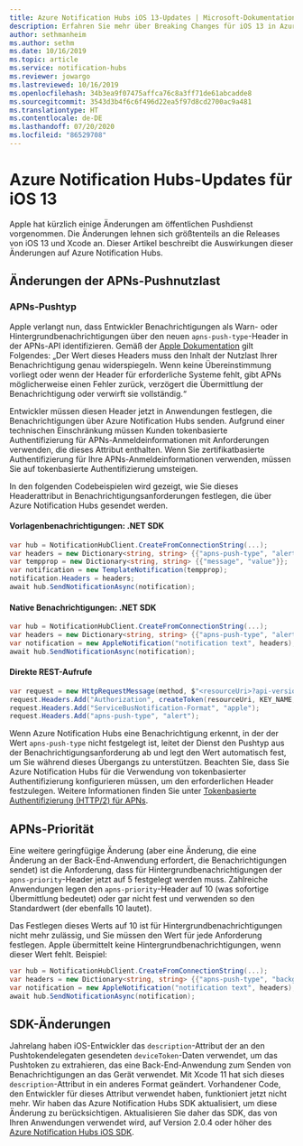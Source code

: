 ```yaml
---
title: Azure Notification Hubs iOS 13-Updates | Microsoft-Dokumentation
description: Erfahren Sie mehr über Breaking Changes für iOS 13 in Azure Notification Hubs
author: sethmanheim
ms.author: sethm
ms.date: 10/16/2019
ms.topic: article
ms.service: notification-hubs
ms.reviewer: jowargo
ms.lastreviewed: 10/16/2019
ms.openlocfilehash: 34b3ea9f07475affca76c8a3ff71de61abcadde8
ms.sourcegitcommit: 3543d3b4f6c6f496d22ea5f97d8cd2700ac9a481
ms.translationtype: HT
ms.contentlocale: de-DE
ms.lasthandoff: 07/20/2020
ms.locfileid: "86529708"
---
```

# <a name="azure-notification-hubs-updates-for-ios-13"></a>Azure Notification Hubs-Updates für iOS 13

Apple hat kürzlich einige Änderungen am öffentlichen Pushdienst vorgenommen. Die Änderungen lehnen sich größtenteils an die Releases von iOS 13 und Xcode an. Dieser Artikel beschreibt die Auswirkungen dieser Änderungen auf Azure Notification Hubs.

## <a name="apns-push-payload-changes"></a>Änderungen der APNs-Pushnutzlast

### <a name="apns-push-type"></a>APNs-Pushtyp

Apple verlangt nun, dass Entwickler Benachrichtigungen als Warn- oder Hintergrundbenachrichtigungen über den neuen `apns-push-type`-Header in der APNs-API identifizieren. Gemäß der [Apple Dokumentation](https://developer.apple.com/documentation/usernotifications/setting_up_a_remote_notification_server/sending_notification_requests_to_apns) gilt Folgendes: „Der Wert dieses Headers muss den Inhalt der Nutzlast Ihrer Benachrichtigung genau widerspiegeln. Wenn keine Übereinstimmung vorliegt oder wenn der Header für erforderliche Systeme fehlt, gibt APNs möglicherweise einen Fehler zurück, verzögert die Übermittlung der Benachrichtigung oder verwirft sie vollständig.“

Entwickler müssen diesen Header jetzt in Anwendungen festlegen, die Benachrichtigungen über Azure Notification Hubs senden. Aufgrund einer technischen Einschränkung müssen Kunden tokenbasierte Authentifizierung für APNs-Anmeldeinformationen mit Anforderungen verwenden, die dieses Attribut enthalten. Wenn Sie zertifikatbasierte Authentifizierung für Ihre APNs-Anmeldeinformationen verwenden, müssen Sie auf tokenbasierte Authentifizierung umsteigen.

In den folgenden Codebeispielen wird gezeigt, wie Sie dieses Headerattribut in Benachrichtigungsanforderungen festlegen, die über Azure Notification Hubs gesendet werden.

#### <a name="template-notifications---net-sdk"></a>Vorlagenbenachrichtigungen: .NET SDK

```csharp
var hub = NotificationHubClient.CreateFromConnectionString(...);
var headers = new Dictionary<string, string> {{"apns-push-type", "alert"}};
var tempprop = new Dictionary<string, string> {{"message", "value"}};
var notification = new TemplateNotification(tempprop);
notification.Headers = headers;
await hub.SendNotificationAsync(notification);
```

#### <a name="native-notifications---net-sdk"></a>Native Benachrichtigungen: .NET SDK

```csharp
var hub = NotificationHubClient.CreateFromConnectionString(...);
var headers = new Dictionary<string, string> {{"apns-push-type", "alert"}};
var notification = new AppleNotification("notification text", headers);
await hub.SendNotificationAsync(notification);
```

#### <a name="direct-rest-calls"></a>Direkte REST-Aufrufe

```csharp
var request = new HttpRequestMessage(method, $"<resourceUri>?api-version=2017-04");
request.Headers.Add("Authorization", createToken(resourceUri, KEY_NAME, KEY_VALUE));
request.Headers.Add("ServiceBusNotification-Format", "apple");
request.Headers.Add("apns-push-type", "alert");
```

Wenn Azure Notification Hubs eine Benachrichtigung erkennt, in der der Wert `apns-push-type` nicht festgelegt ist, leitet der Dienst den Pushtyp aus der Benachrichtigungsanforderung ab und legt den Wert automatisch fest, um Sie während dieses Übergangs zu unterstützen. Beachten Sie, dass Sie Azure Notification Hubs für die Verwendung von tokenbasierter Authentifizierung konfigurieren müssen, um den erforderlichen Header festzulegen. Weitere Informationen finden Sie unter [Tokenbasierte Authentifizierung (HTTP/2) für APNs](./notification-hubs-push-notification-http2-token-authentication.md).

## <a name="apns-priority"></a>APNs-Priorität

Eine weitere geringfügige Änderung (aber eine Änderung, die eine Änderung an der Back-End-Anwendung erfordert, die Benachrichtigungen sendet) ist die Anforderung, dass für Hintergrundbenachrichtigungen der `apns-priority`-Header jetzt auf 5 festgelegt werden muss. Zahlreiche Anwendungen legen den `apns-priority`-Header auf 10 (was sofortige Übermittlung bedeutet) oder gar nicht fest und verwenden so den Standardwert (der ebenfalls 10 lautet).

Das Festlegen dieses Werts auf 10 ist für Hintergrundbenachrichtigungen nicht mehr zulässig, und Sie müssen den Wert für jede Anforderung festlegen. Apple übermittelt keine Hintergrundbenachrichtigungen, wenn dieser Wert fehlt. Beispiel:

```csharp
var hub = NotificationHubClient.CreateFromConnectionString(...);
var headers = new Dictionary<string, string> {{"apns-push-type", "background"}, { "apns-priority", "5" }};
var notification = new AppleNotification("notification text", headers);
await hub.SendNotificationAsync(notification);
```

## <a name="sdk-changes"></a>SDK-Änderungen

Jahrelang haben iOS-Entwickler das `description`-Attribut der an den Pushtokendelegaten gesendeten `deviceToken`-Daten verwendet, um das Pushtoken zu extrahieren, das eine Back-End-Anwendung zum Senden von Benachrichtigungen an das Gerät verwendet. Mit Xcode 11 hat sich dieses `description`-Attribut in ein anderes Format geändert. Vorhandener Code, den Entwickler für dieses Attribut verwendet haben, funktioniert jetzt nicht mehr. Wir haben das Azure Notification Hubs SDK aktualisiert, um diese Änderung zu berücksichtigen. Aktualisieren Sie daher das SDK, das von Ihren Anwendungen verwendet wird, auf Version 2.0.4 oder höher des [Azure Notification Hubs iOS SDK](https://github.com/Azure/azure-notificationhubs-ios).
